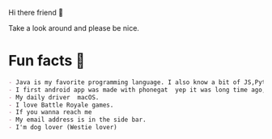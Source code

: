 
Hi there friend 👋

Take a look around and please be nice.

# Fun facts 👀 
```markdown
- Java is my favorite programming language. I also know a bit of JS,Python and go, just a little bit.
- I first android app was made with phonegat  yep it was long time ago, dark times.
- My daily driver  macOS.
- I love Battle Royale games.
- If you wanna reach me
- My email address is in the side bar.
- I'm dog lover (Westie lover)
```


<!---
Steffcs/Steffcs is a ✨ special ✨ repository because its `README.md` (this file) appears on your GitHub profile.
You can click the Preview link to take a look at your changes.
--->

